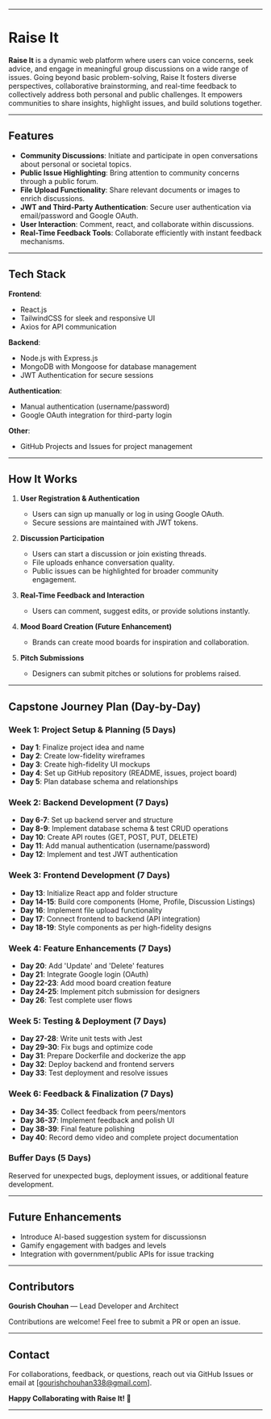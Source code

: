 
---

# Raise It

**Raise It** is a dynamic web platform where users can voice concerns, seek advice, and engage in meaningful group discussions on a wide range of issues. Going beyond basic problem-solving, Raise It fosters diverse perspectives, collaborative brainstorming, and real-time feedback to collectively address both personal and public challenges. It empowers communities to share insights, highlight issues, and build solutions together.

---

## Features

- **Community Discussions**: Initiate and participate in open conversations about personal or societal topics.
- **Public Issue Highlighting**: Bring attention to community concerns through a public forum.
- **File Upload Functionality**: Share relevant documents or images to enrich discussions.
- **JWT and Third-Party Authentication**: Secure user authentication via email/password and Google OAuth.
- **User Interaction**: Comment, react, and collaborate within discussions.
- **Real-Time Feedback Tools**: Collaborate efficiently with instant feedback mechanisms.

---

## Tech Stack

**Frontend**:
- React.js
- TailwindCSS for sleek and responsive UI
- Axios for API communication

**Backend**:
- Node.js with Express.js
- MongoDB with Mongoose for database management
- JWT Authentication for secure sessions

**Authentication**:
- Manual authentication (username/password)
- Google OAuth integration for third-party login

**Other**:
- GitHub Projects and Issues for project management

---

## How It Works

1. **User Registration & Authentication**
   - Users can sign up manually or log in using Google OAuth.
   - Secure sessions are maintained with JWT tokens.

2. **Discussion Participation**
   - Users can start a discussion or join existing threads.
   - File uploads enhance conversation quality.
   - Public issues can be highlighted for broader community engagement.

3. **Real-Time Feedback and Interaction**
   - Users can comment, suggest edits, or provide solutions instantly.

4. **Mood Board Creation (Future Enhancement)**
   - Brands can create mood boards for inspiration and collaboration.

5. **Pitch Submissions**
   - Designers can submit pitches or solutions for problems raised.

---

## Capstone Journey Plan (Day-by-Day)

### Week 1: Project Setup & Planning (5 Days)
- **Day 1**: Finalize project idea and name
- **Day 2**: Create low-fidelity wireframes
- **Day 3**: Create high-fidelity UI mockups
- **Day 4**: Set up GitHub repository (README, issues, project board)
- **Day 5**: Plan database schema and relationships

### Week 2: Backend Development (7 Days)
- **Day 6-7**: Set up backend server and structure
- **Day 8-9**: Implement database schema & test CRUD operations
- **Day 10**: Create API routes (GET, POST, PUT, DELETE)
- **Day 11**: Add manual authentication (username/password)
- **Day 12**: Implement and test JWT authentication

### Week 3: Frontend Development (7 Days)
- **Day 13**: Initialize React app and folder structure
- **Day 14-15**: Build core components (Home, Profile, Discussion Listings)
- **Day 16**: Implement file upload functionality
- **Day 17**: Connect frontend to backend (API integration)
- **Day 18-19**: Style components as per high-fidelity designs

### Week 4: Feature Enhancements (7 Days)
- **Day 20**: Add 'Update' and 'Delete' features
- **Day 21**: Integrate Google login (OAuth)
- **Day 22-23**: Add mood board creation feature
- **Day 24-25**: Implement pitch submission for designers
- **Day 26**: Test complete user flows

### Week 5: Testing & Deployment (7 Days)
- **Day 27-28**: Write unit tests with Jest
- **Day 29-30**: Fix bugs and optimize code
- **Day 31**: Prepare Dockerfile and dockerize the app
- **Day 32**: Deploy backend and frontend servers
- **Day 33**: Test deployment and resolve issues

### Week 6: Feedback & Finalization (7 Days)
- **Day 34-35**: Collect feedback from peers/mentors
- **Day 36-37**: Implement feedback and polish UI
- **Day 38-39**: Final feature polishing
- **Day 40**: Record demo video and complete project documentation

### Buffer Days (5 Days)
Reserved for unexpected bugs, deployment issues, or additional feature development.

---

## Future Enhancements
- Introduce AI-based suggestion system for discussionsn
- Gamify engagement with badges and levels
- Integration with government/public APIs for issue tracking

---

## Contributors

**Gourish Chouhan** — Lead Developer and Architect  

Contributions are welcome! Feel free to submit a PR or open an issue.   

---

## Contact

For collaborations, feedback, or questions, reach out via GitHub Issues or email at [gourishchouhan338@gmail.com].

**Happy Collaborating with Raise It! 🚀**

---

